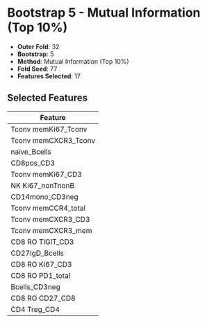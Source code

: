 # Bootstrap 5 - Mutual Information (Top 10%)

- **Outer Fold**: 32
- **Bootstrap**: 5
- **Method**: Mutual Information (Top 10%)
- **Fold Seed**: 77
- **Features Selected**: 17

## Selected Features

| Feature |
|---------|
| Tconv memKi67_Tconv |
| Tconv memCXCR3_Tconv |
| naive_Bcells |
| CD8pos_CD3 |
| Tconv memKi67_CD3 |
| NK Ki67_nonTnonB |
| CD14mono_CD3neg |
| Tconv memCCR4_total |
| Tconv memCXCR3_CD3 |
| Tconv memCXCR3_mem |
| CD8 RO TIGIT_CD3 |
| CD27IgD_Bcells |
| CD8  RO Ki67_CD3 |
| CD8 RO PD1_total |
| Bcells_CD3neg |
| CD8 RO CD27_CD8 |
| CD4 Treg_CD4 |
